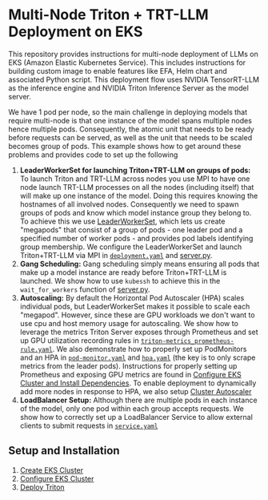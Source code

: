 # Multi-Node Triton + TRT-LLM Deployment on EKS

This repository provides instructions for multi-node deployment of LLMs on EKS (Amazon Elastic Kubernetes Service). This includes instructions for building custom image to enable features like EFA, Helm chart and associated Python script. This deployment flow uses NVIDIA TensorRT-LLM as the inference engine and NVIDIA Triton Inference Server as the model server.

We have 1 pod per node, so the main challenge in deploying models that require multi-node is that one instance of the model spans multiple nodes hence multiple pods. Consequently, the atomic unit that needs to be ready before requests can be served, as well as the unit that needs to be scaled becomes group of pods. This example shows how to get around these problems and provides code to set up the following

 1. **LeaderWorkerSet for launching Triton+TRT-LLM on groups of pods:**  To launch Triton and TRT-LLM across nodes you use MPI to have one node launch TRT-LLM processes on all the nodes (including itself) that will make up one instance of the model. Doing this requires knowing the hostnames of all involved nodes. Consequently we need to spawn groups of pods and know which model instance group they belong to. To achieve this we use [LeaderWorkerSet](https://github.com/kubernetes-sigs/lws/tree/main), which lets us create "megapods" that consist of a group of pods - one leader pod and a specified number of worker pods -  and provides pod labels identifying group membership. We configure the LeaderWorkerSet and launch Triton+TRT-LLM via MPI in [`deployment.yaml`](multinode_helm_chart/chart/templates/deployment.yaml) and [server.py](multinode_helm_chart/containers/server.py).
 2. **Gang Scheduling:** Gang scheduling simply means ensuring all pods that make up a model instance are ready before Triton+TRT-LLM is launched. We show how to use `kubessh` to achieve this in the `wait_for_workers` function of [server.py](multinode_helm_chart/containers/server.py).
 3. **Autoscaling:** By default the Horizontal Pod Autoscaler (HPA) scales individual pods, but LeaderWorkerSet makes it possible to scale each "megapod". However, since these are GPU workloads we don't want to use cpu and host memory usage for autoscaling. We show how to leverage the metrics Triton Server exposes through Prometheus and set up GPU utilization recording rules in [`triton-metrics_prometheus-rule.yaml`](multinode_helm_chart/triton-metrics_prometheus-rule.yaml). We also demonstrate how to properly set up PodMonitors and an HPA in [`pod-monitor.yaml`](multinode_helm_chart/chart/templates/pod-monitor.yaml) and [`hpa.yaml`](multinode_helm_chart/chart/templates/hpa.yaml) (the key is to only scrape metrics from the leader pods). Instructions for properly setting up Prometheus and exposing GPU metrics are found in [Configure EKS Cluster and Install Dependencies](https://github.com/Wenhan-Tan/EKS_Multinode_Triton_TRTLLM/blob/main/Cluster_Setup_Steps.md). To enable deployment to dynamically add more nodes in response to HPA, we also setup [Cluster Autoscaler](https://github.com/Wenhan-Tan/EKS_Multinode_Triton_TRTLLM/blob/main/Cluster_Setup_Steps.md#10-install-cluster-autoscaler)
 4. **LoadBalancer Setup:** Although there are multiple pods in each instance of the model, only one pod within each group accepts requests. We show how to correctly set up a LoadBalancer Service to allow external clients to submit requests in [`service.yaml`](multinode_helm_chart/chart/templates/service.yaml)


## Setup and Installation

 1. [Create EKS Cluster](1.%20Create_EKS_Cluster.md)
 2. [Configure EKS Cluster](2.%20Configure_EKS_Cluster.md)
 3. [Deploy Triton](3.%20Deploy_Triton.md)
